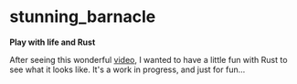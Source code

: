 # stunning_barnacle
**Play with life and Rust**


After seeing this wonderful [video](https://www.youtube.com/watch?v=0Kx4Y9TVMGg&t=455s), I wanted to have a little fun with Rust to see what it looks like.
It's a work in progress, and just for fun...

